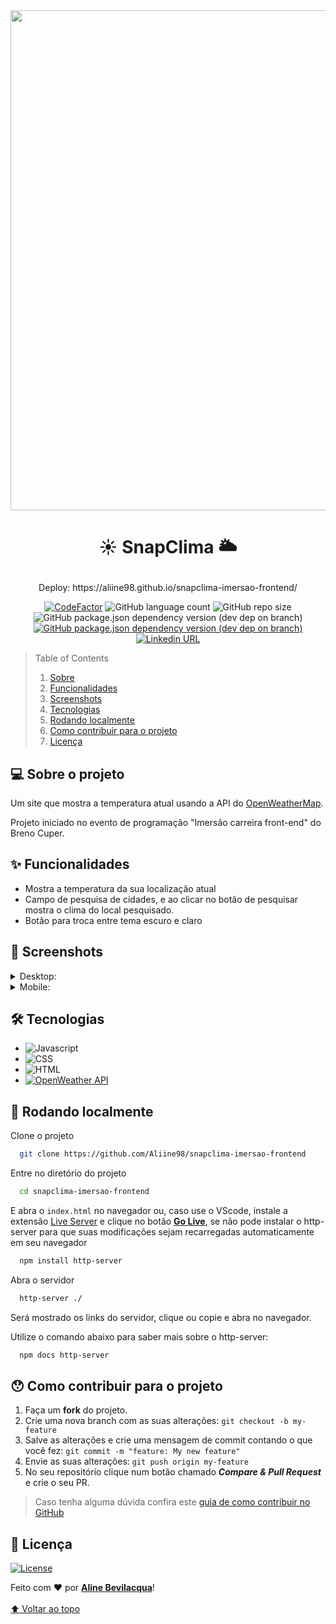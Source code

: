 <div align="center"><img src="https://github.com/Aliine98/snapclima-imersao-frontend/assets/90913523/a772844b-31fc-4097-b94f-2e2373af8190" width="800"></div>


# <p align="center">☀ SnapClima 🌥</p>

<p align="center">Deploy: https://aliine98.github.io/snapclima-imersao-frontend/</p>

<p align="center">
  <a href="https://www.codefactor.io/repository/github/aliine98/snapclima-imersao-frontend"><img src="https://www.codefactor.io/repository/github/aliine98/snapclima-imersao-frontend/badge" alt="CodeFactor" /></a>
  <img alt="GitHub language count" src="https://img.shields.io/github/languages/count/Aliine98/snapclima-imersao-frontend?style=flat">
  <img alt="GitHub repo size" src="https://img.shields.io/github/repo-size/Aliine98/snapclima-imersao-frontend?color=magenta&style=flat">
  <img alt="GitHub package.json dependency version (dev dep on branch)" src="https://img.shields.io/github/package-json/dependency-version/Aliine98/snapclima-imersao-frontend/dev/eslint?style=flat">
  <a href="https://necolas.github.io/normalize.css/">
    <img alt="GitHub package.json dependency version (dev dep on branch)" src="https://img.shields.io/github/package-json/dependency-version/Aliine98/snapclima-imersao-frontend/dev/normalize.css">
  </a>
  <a href="https://www.linkedin.com/in/aline-bevilacqua/"><img alt="Linkedin URL" src="https://img.shields.io/twitter/url?label=Conecte-se comigo&logo=linkedin&style=social&url=https%3A%2F%2Fwww.linkedin.com%2Fin%2Faline-bevilacqua%2F"></a>
</p>


> Table of Contents
> <ol>
>   <li><a href="#-sobre-o-projeto">Sobre</a></li>
>   <li><a href="#-funcionalidades">Funcionalidades</a></li>
>   <li><a href="#-screenshots">Screenshots</a></li>
>   <li><a href="#-tecnologias">Tecnologias</a></li>
>   <li><a href="#-rodando-localmente">Rodando localmente</a></li>
>   <li><a href="#-como-contribuir-para-o-projeto">Como contribuir para o projeto</a></li>
>   <li><a href="#-licença">Licença</a>
> </ol>

## 💻 Sobre o projeto

Um site que mostra a temperatura atual usando a API do [OpenWeatherMap](https://openweathermap.org/).

Projeto iniciado no evento de programação "Imersão carreira front-end" do Breno Cuper.

## ✨ Funcionalidades

- Mostra a temperatura da sua localização atual
- Campo de pesquisa de cidades, e ao clicar no botão de pesquisar mostra o clima do local pesquisado.
- Botão para troca entre tema escuro e claro

## 🎨 Screenshots

<details>
  <summary>Desktop:</summary>
  <p>Dark Mode:</p>
  <img src="https://github.com/Aliine98/snapclima-imersao-frontend/assets/90913523/860e51a2-ebb2-4ea0-86d1-f4dc571aef0d" width="800">
  <p>Light Mode:</p>
  <img src="https://github.com/Aliine98/snapclima-imersao-frontend/assets/90913523/f755c80e-a225-43df-ab71-8c9b89f7322c" width="800">
</details>

<details>
  <summary>Mobile:</summary>
  <p>Dark Mode:</p>
  <img src="https://github.com/Aliine98/snapclima-imersao-frontend/assets/90913523/961b169d-ec8a-41ef-bb83-473e74d9b402" width="300">
  <p>Light Mode:</p>
  <img src="https://github.com/Aliine98/snapclima-imersao-frontend/assets/90913523/c3cbdb87-a253-4709-825b-665b24506473)" width="300">
</details>

## 🛠 Tecnologias

- ![Javascript](https://img.shields.io/badge/JavaScript-323330?style=for-the-badge&logo=javascript&logoColor=F7DF1E)
- ![CSS](https://img.shields.io/badge/CSS3-1572B6?style=for-the-badge&logo=css3&logoColor=white)
- ![HTML](https://img.shields.io/badge/HTML5-E34F26?style=for-the-badge&logo=html5&logoColor=white)
- <a href="https://openweathermap.org/"><img alt="OpenWeather API" src="https://img.shields.io/badge/OpenWeather_API-eb6e4c?style=for-the-badge&logoColor=white"></a>


## 🚀 Rodando localmente

Clone o projeto

```bash
  git clone https://github.com/Aliine98/snapclima-imersao-frontend
```

Entre no diretório do projeto

```bash
  cd snapclima-imersao-frontend
```

E abra o <code>index.html</code> no navegador ou, caso use o VScode, instale a extensão [Live Server](https://marketplace.visualstudio.com/items?itemName=ritwickdey.LiveServer) e clique no botão <ins><strong>Go Live</strong></ins>, se não pode instalar o http-server para que suas modificações sejam recarregadas automaticamente em seu navegador

```bash
  npm install http-server
```

Abra o servidor

```bash
  http-server ./
```

Será mostrado os links do servidor, clique ou copie e abra no navegador.

Utilize o comando abaixo para saber mais sobre o http-server:

```bash
  npm docs http-server
```

## 😯 Como contribuir para o projeto

1. Faça um **fork** do projeto.
2. Crie uma nova branch com as suas alterações: `git checkout -b my-feature`
3. Salve as alterações e crie uma mensagem de commit contando o que você fez: `git commit -m "feature: My new feature"`
4. Envie as suas alterações: `git push origin my-feature`
5. No seu repositório clique num botão chamado _**Compare & Pull Request**_ e crie o seu PR.
> Caso tenha alguma dúvida confira este [guia de como contribuir no GitHub](https://github.com/firstcontributions/first-contributions)

## 📝 Licença

[![License](https://img.shields.io/github/license/Aliine98/snapclima-imersao-frontend?logo=m&style=for-the-badge)](LICENSE.txt)

Feito com ❤️ por <a href="https://github.com/Aliine98"><strong>Aline Bevilacqua</strong></a>!
<br><br>
<a href="#-snapclima-">⬆ Voltar ao topo</a>
